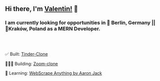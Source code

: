 ## Hi there, I'm [Valentin!](https://www.linkedin.com/in/valentinmull/) 👋

### I am currently looking for opportunities in 📍 Berlin, Germany || 📍Kraków, Poland as a MERN Developer.
<br />
<br />

✅ Built: [Tinder-Clone][Tinder-clone]  <br />

👨🏽‍💻 Building: [Zoom-clone][Zoom-clone] <br />

🧠 Learning: [WebScrape Anything by Aaron Jack][webscrape] <br />




  [Tinder-clone]: tinder-clone-c95b2.web.app/
  [Zoom-clone]: https://still-reef-70054.herokuapp.com/a853a9c2-0238-41e0-aa1b-5cc6d01de927
  [LinkedIn]: https://www.linkedin.com/in/valentinmull/
  [webscrape]: https://javascriptwebscraping.com/
